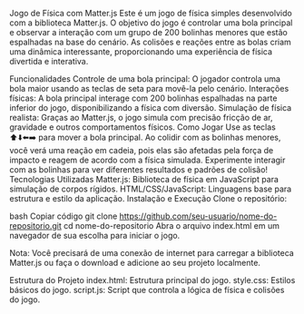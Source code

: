 Jogo de Física com Matter.js
Este é um jogo de física simples desenvolvido com a biblioteca Matter.js. O objetivo do jogo é controlar uma bola principal e observar a interação com um grupo de 200 bolinhas menores que estão espalhadas na base do cenário. As colisões e reações entre as bolas criam uma dinâmica interessante, proporcionando uma experiência de física divertida e interativa.

Funcionalidades
Controle de uma bola principal: O jogador controla uma bola maior usando as teclas de seta para movê-la pelo cenário.
Interações físicas: A bola principal interage com 200 bolinhas espalhadas na parte inferior do jogo, disponibilizando a física com diversão.
Simulação de física realista: Graças ao Matter.js, o jogo simula com precisão fricção de ar, gravidade e outros comportamentos físicos.
Como Jogar
Use as teclas ⬆️⬇️⬅️➡️ para mover a bola principal.
Ao colidir com as bolinhas menores, você verá uma reação em cadeia, pois elas são afetadas pela força de impacto e reagem de acordo com a física simulada.
Experimente interagir com as bolinhas para ver diferentes resultados e padrões de colisão!
Tecnologias Utilizadas
Matter.js: Biblioteca de física em JavaScript para simulação de corpos rígidos.
HTML/CSS/JavaScript: Linguagens base para estrutura e estilo da aplicação.
Instalação e Execução
Clone o repositório:

bash
Copiar código
git clone https://github.com/seu-usuario/nome-do-repositorio.git
cd nome-do-repositorio
Abra o arquivo index.html em um navegador de sua escolha para iniciar o jogo.

Nota: Você precisará de uma conexão de internet para carregar a biblioteca Matter.js ou faça o download e adicione ao seu projeto localmente.

Estrutura do Projeto
index.html: Estrutura principal do jogo.
style.css: Estilos básicos do jogo.
script.js: Script que controla a lógica de física e colisões do jogo.
